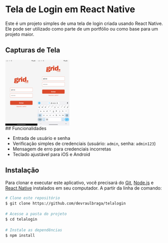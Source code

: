 # Tela de Login em React Native

Este é um projeto simples de uma tela de login criada usando React Native. Ele pode ser utilizado como parte de um portfólio ou como base para um projeto maior.

## Capturas de Tela

<div style="display: flex;">
    <img src="./screenshots/foto1.png" alt="Tela de Login 1" style="width: 20%;">
    <img src="./screenshots/foto2.png" alt="Tela de Login 2" style="width: 20%;">
</div>
## Funcionalidades

- Entrada de usuário e senha
- Verificação simples de credenciais (usuário: `admin`, senha: `admin123`)
- Mensagem de erro para credenciais incorretas
- Teclado ajustável para iOS e Android

## Instalação

Para clonar e executar este aplicativo, você precisará do [Git](https://git-scm.com), [Node.js](https://nodejs.org/en/) e [React Native](https://reactnative.dev/docs/environment-setup) instalados em seu computador. A partir da linha de comando:

```bash
# Clone este repositório
$ git clone https://github.com/devraulbraga/telalogin

# Acesse a pasta do projeto
$ cd telalogin

# Instale as dependências
$ npm install
